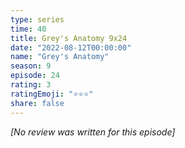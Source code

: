 ```yaml
---
type: series
time: 40
title: Grey's Anatomy 9x24
date: "2022-08-12T00:00:00"
name: "Grey's Anatomy"
season: 9
episode: 24
rating: 3
ratingEmoji: "⭐️⭐️⭐️"
share: false
---
```


_[No review was written for this episode]_
